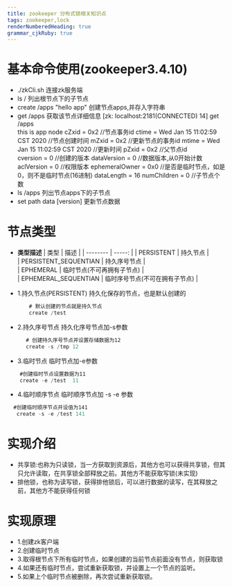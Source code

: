 ```yaml
---
title: zookeeper 分布式锁相关知识点
tags: zookeeper,lock
renderNumberedHeading: true
grammar_cjkRuby: true
---
```


#  基本命令使用(zookeeper3.4.10)
  -   ./zkCli.sh     连接zk服务端
  -   ls  /               列出根节点下的子节点
  -   create  /apps   "hello app"   创建节点apps,并存入字符串
  -   get /apps     获取该节点详细信息
      [zk: localhost:2181(CONNECTED) 14] get /apps   
      this is app node
      cZxid = 0x2       //节点事务id
      ctime = Wed Jan 15 11:02:59 CST 2020     //节点创建时间
      mZxid = 0x2       //更新节点的事务id
      mtime = Wed Jan 15 11:02:59 CST 2020   //更新时间
      pZxid = 0x2         //父节点id   
      cversion = 0       //创建的版本
      dataVersion = 0     //数据版本,从0开始计数
      aclVersion = 0       //权限版本
      ephemeralOwner = 0x0    //是否是临时节点，如是0，则不是临时节点(16进制)
      dataLength = 16
      numChildren = 0     //子节点个数
  -   ls /apps       列出节点apps下的子节点
  -    set path data [version]     更新节点数据
 #  节点类型

-   **类型描述**
    | 类型                                                | 描述    | 
    | --------                                              | -----:   |
    | PERSISTENT                                 | 持久节点      |  
    | PERSISTENT_SEQUENTIAN        | 持久序号节点      |   
    | EPHEMERAL                                 | 临时节点(不可再拥有子节点)      |   
	| EPHEMERAL_SEQUENTIAN        | 临时序号节点(不可在拥有子节点)      |   

-  1.持久节点(PERSISTENT)
   持久化保存的节点，也是默认创建的
``` javascript
       # 默认创建的节点就是持久节点
       create /test
```
-   2.持久序号节点
  持久化序号节点加-s参数
   

``` javascript
      # 创建持久序号节点并设置存储数据为12
      create -s /tmp 12
```

 -  3.临时节点
  临时节点加-e参数
``` javascript
    #创建临时节点设置数据为11
    create -e /test  11
```
-  4.临时顺序节点
   临时顺序节点加 -s  -e 参数
   
``` javascript
  #创建临时顺序节点并设值为141
   create -s -e /test 141
```
 # 实现介绍
-   共享锁:也称为只读锁，当一方获取到资源后，其他方也可以获得共享锁，但其只允许读取，在共享锁全部释放之前。其他方不能获取写锁(未实现)
-   排他锁，也称为读写锁，获得排他锁后，可以进行数据的读写，在其释放之前，其他方不能获得任何锁
# 实现原理
   - 1.创建zk客户端
   - 2.创建临时节点
   - 3.取得根节点下所有临时节点，如果创建的当前节点前面没有节点，则获取锁
   - 4.如果还有临时节点，尝试重新获取锁，并设置上一个节点的监听。
   - 5.如果上个临时节点被删除，再次尝试重新获取锁。

  
    

 

   





     